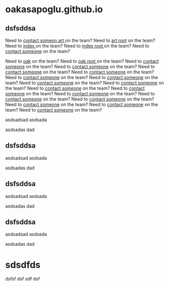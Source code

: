 # oakasapoglu.github.io

## dsfsddsa



Need to [contact someon  art   ](art.txt) on the team?
Need to [art root](/art.txt) on the team?
Need to [index    ](index.html)  on the team?
Need to [index root  ](/index.html) on the team?
Need to [contact someone](art.txt) on the team?

Need to [oak](oak.md) on the team?
Need to [oak root ](/oak.md) on the team?
Need to [contact someone](art.txt) on the team?
Need to [contact someone](art.txt) on the team?
Need to [contact someone](art.txt) on the team?
Need to [contact someone](art.txt) on the team?
Need to [contact someone](art.txt) on the team?
Need to [contact someone](art.txt) on the team?
Need to [contact someone](art.txt) on the team?
Need to [contact someone](art.txt) on the team?
Need to [contact someone](art.txt) on the team?
Need to [contact someone](art.txt) on the team?
Need to [contact someone](art.txt) on the team?
Need to [contact someone](art.txt) on the team?
Need to [contact someone](art.txt) on the team?
Need to [contact someone](art.txt) on the team?
Need to [contact someone](art.txt) on the team?
Need to [contact someone](art.txt) on the team?

asdsadsad
asdsada

asdsadas
dad

## dsfsddsa

asdsadsad
asdsada

asdsadas
dad

## dsfsddsa

asdsadsad
asdsada

asdsadas
dad

## dsfsddsa

asdsadsad
asdsada

asdsadas
dad

# sdsdfds

dsfsf
dsf
sdf
dsf








